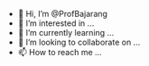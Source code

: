 - 👋 Hi, I’m @ProfBajarang
- 👀 I’m interested in ...
- 🌱 I’m currently learning ...
- 💞️ I’m looking to collaborate on ...
- 📫 How to reach me ...

<!---
ProfBajarang/ProfBajarang is a ✨ special ✨ repository because its `README.md` (this file) appears on your GitHub profile.
You can click the Preview link to take a look at your changes.
--->

